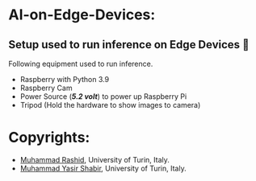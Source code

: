 # AI-on-Edge-Devices:
## Setup used to run inference on Edge Devices 🔧

Following equipment used to run inference.
- Raspberry with Python 3.9
- Raspberry Cam
- Power Source (**_5.2 volt_**) to power up Raspberry Pi
- Tripod (Hold the hardware to show images to camera)

# Copyrights:
- [Muhammad Rashid](), University of Turin, Italy.
- [Muhammad Yasir Shabir](), University of Turin, Italy.
